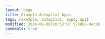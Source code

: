 ```yaml
---
layout: page
title: Example Autopilot Apps
tags: [example, autopilot, apps, api]
modified: 2014-08-08T20:53:07.573882-04:00
comments: true
---
```



